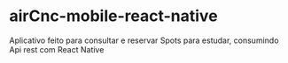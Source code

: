 # airCnc-mobile-react-native
Aplicativo feito para consultar e reservar Spots para estudar, consumindo Api rest com React Native
